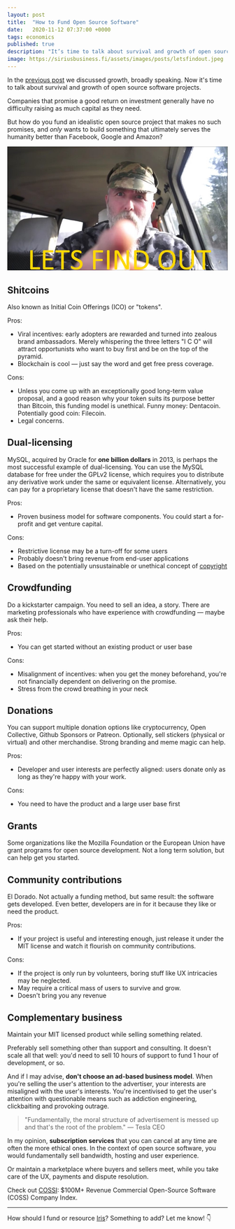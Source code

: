 ```yaml
---
layout: post
title:  "How to Fund Open Source Software"
date:   2020-11-12 07:37:00 +0000
tags: economics
published: true
description: "It’s time to talk about survival and growth of open source software projects."
image: https://siriusbusiness.fi/assets/images/posts/letsfindout.jpeg
---
```


In the [previous post](https://siriusbusiness.fi/fill-the-earth) we discussed growth, broadly speaking. Now it's time to talk about survival and growth of open source software projects.

Companies that promise a good return on investment generally have no difficulty raising as much capital as they need.

But how do you fund an idealistic open source project that makes no such promises, and _only_ wants to build something that ultimately serves the humanity better than Facebook, Google and Amazon?

![LET'S FIND OUT!](/assets/images/posts/letsfindout.jpeg)


## Shitcoins
Also known as Initial Coin Offerings (ICO) or "tokens".

Pros:
* Viral incentives: early adopters are rewarded and turned into zealous brand ambassadors. Merely whispering the three letters "I C O" will attract opportunists who want to buy first and be on the top of the pyramid.
* Blockchain is cool — just say the word and get free press coverage.

Cons:
* Unless you come up with an exceptionally good long-term value proposal, and a good reason why your token suits its purpose better than Bitcoin, this funding model is unethical. Funny money: Dentacoin. Potentially good coin: Filecoin.
* Legal concerns.


## Dual-licensing
MySQL, acquired by Oracle for **one billion dollars** in 2013, is perhaps the most successful example of dual-licensing. You can use the MySQL database for free under the GPLv2 license, which requires you to distribute any derivative work under the same or equivalent license. Alternatively, you can pay for a proprietary license that doesn't have the same restriction.

Pros:
* Proven business model for software components. You could start a for-profit and get venture capital.

Cons:
* Restrictive license may be a turn-off for some users
* Probably doesn't bring revenue from end-user applications
* Based on the potentially unsustainable or unethical concept of [copyright](https://en.wikipedia.org/wiki/Criticism_of_copyright)

## Crowdfunding
Do a kickstarter campaign. You need to sell an idea, a story. There are marketing professionals who have experience with crowdfunding — maybe ask their help.

Pros:
* You can get started without an existing product or user base

Cons:
* Misalignment of incentives: when you get the money beforehand, you're not financially dependent on delivering on the promise.
* Stress from the crowd breathing in your neck


## Donations
You can support multiple donation options like cryptocurrency, Open Collective, Github Sponsors or Patreon. Optionally, sell stickers (physical or virtual) and other merchandise. Strong branding and meme magic can help.

Pros:
* Developer and user interests are perfectly aligned: users donate only as long as they're happy with your work.

Cons:
* You need to have the product and a large user base first


## Grants
Some organizations like the Mozilla Foundation or the European Union have grant programs for open source development. Not a long term solution, but can help get you started.


## Community contributions
El Dorado. Not actually a funding method, but same result: the software gets developed. Even better, developers are in for it because they like or need the product.

Pros:
* If your project is useful and interesting enough, just release it under the MIT license and watch it flourish on community contributions.

Cons:
* If the project is only run by volunteers, boring stuff like UX intricacies may be neglected.
* May require a critical mass of users to survive and grow.
* Doesn't bring you any revenue


## Complementary business
Maintain your MIT licensed product while selling something related.

Preferably sell something other than support and consulting. It doesn't scale all that well: you'd need to sell 10 hours of support to fund 1 hour of development, or so.

And if I may advise, **don't choose an ad-based business model**. When you're selling the user's attention to the advertiser, your interests are misaligned with the user's interests. You're incentivised to get the user's attention with questionable means such as addiction engineering, clickbaiting and provoking outrage.

> "Fundamentally, the moral structure of advertisement is messed up and that's the root of the problem." — Tesla CEO

In my opinion, **subscription services** that you can cancel at any time are often the more ethical ones. In the context of open source software, you would fundamentally sell bandwidth, hosting and user experience.

Or maintain a marketplace where buyers and sellers meet, while you take care of the UX, payments and dispute resolution.

Check out [COSSI](https://docs.google.com/spreadsheets/d/17nKMpi_Dh5slCqzLSFBoWMxNvWiwt2R-t4e_l7LPLhU/edit#gid=0): $100M+ Revenue Commercial Open-Source Software (COSS) Company Index.

---

How should I fund or resource [Iris](https://github.com/irislib/iris-messenger)? Something to add? Let me know! 👇
